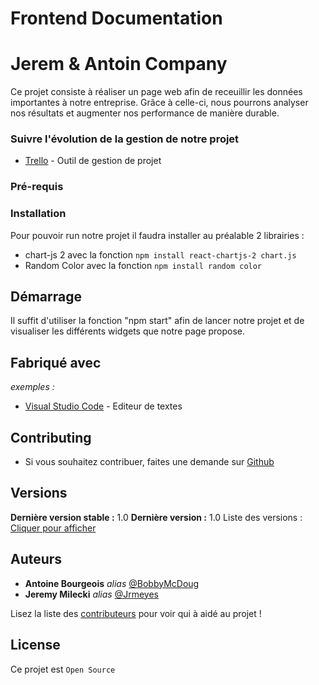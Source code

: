 # Frontend Documentation

# Jerem & Antoin Company

Ce projet consiste à réaliser un page web afin de receuillir les données importantes à notre entreprise.
Grâce à celle-ci, nous pourrons analyser nos résultats et augmenter nos performance de manière durable. 

### Suivre l'évolution de la gestion de notre projet 

* [Trello](https://trello.com/b/ooc3BrmR/frontend) - Outil de gestion de projet

### Pré-requis
### Installation

Pour pouvoir run notre projet il faudra installer au préalable 2 librairies :
  
- chart-js 2 avec la fonction ``npm install react-chartjs-2 chart.js``
- Random Color avec la fonction ``npm install random color``


## Démarrage

Il suffit d'utiliser la fonction "npm start" afin de lancer notre projet et de visualiser les différents widgets que notre page propose. 

## Fabriqué avec

_exemples :_

* [Visual Studio Code](https://code.visualstudio.com/) - Editeur de textes

## Contributing

* Si vous souhaitez contribuer, faites une demande sur  [Github](https://github.com/BobbyMcDoug/PROJECT_WEB_OCRES.git) 

## Versions

**Dernière version stable :** 1.0
**Dernière version :** 1.0
Liste des versions : [Cliquer pour afficher](https://github.com/BobbyMcDoug/PROJECT_WEB_OCRES/tags)

## Auteurs

* **Antoine Bourgeois** _alias_ [@BobbyMcDoug](https://github.com/BobbyMcDoug)
* **Jeremy Milecki** _alias_ [@Jrmeyes](https://github.com/Jrmeyes)

Lisez la liste des [contributeurs](https://github.com/BobbyMcDoug/PROJECT_WEB_OCRES/contributors) pour voir qui à aidé au projet !


## License

Ce projet est ``Open Source``